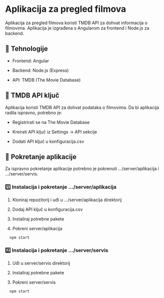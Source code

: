 # Aplikacija za pregled filmova

Aplikacija za pregled filmova koristi TMDB API za dohvat informacija o filmovima.
Aplikacija je izgrađena s Angularom za frontend i Node.js za backend.

## 📌 Tehnologije

+ Frontend: Angular

+ Backend: Node.js (Express)

+ API: TMDB (The Movie Database)

## 🔑 TMDB API ključ

Aplikacija koristi TMDB API za dohvat podataka o filmovima. Da bi aplikacija radila ispravno, potrebno je:

+ Registrirati se na The Movie Database

+ Kreirati API ključ iz Settings -> API sekcije

+ Dodati API ključ u konfiguracija.csv
  
## 🚀 Pokretanje aplikacije

Za ispravno pokretanje aplikacije potrebno je pokrenuti .../server/aplikacija i .../server/servis.

### 1️⃣ Instalacija i pokretanje .../server/aplikacija


1. Kloniraj repozitorij i uđi u .../server/aplikacija direktorij

2. Dodaj API ključ u konfiguracija.csv

3. Instaliraj potrebne pakete

4. Pokreni server/aplikacija

```bash
  npm start
```

### 2️⃣ Instalacija i pokretanje .../server/servis

1. Uđi u server/servis direktorij

2. Instaliraj potrebne pakete

3. Pokreni server/servis

```bash
  npm start
```
